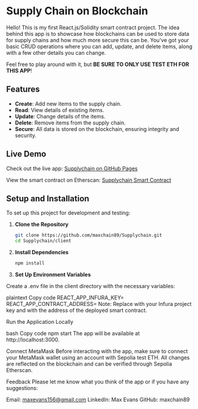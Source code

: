 # Supply Chain on Blockchain

Hello! This is my first React.js/Solidity smart contract project. The idea behind this app is to showcase how blockchains can be used to store data for supply chains and how much more secure this can be. You've got your basic CRUD operations where you can add, update, and delete items, along with a few other details you can change.

Feel free to play around with it, but **BE SURE TO ONLY USE TEST ETH FOR THIS APP**!

## Features

- **Create**: Add new items to the supply chain.
- **Read**: View details of existing items.
- **Update**: Change details of the items.
- **Delete**: Remove items from the supply chain.
- **Secure**: All data is stored on the blockchain, ensuring integrity and security.

## Live Demo

Check out the live app: [Supplychain on GitHub Pages](https://maxchain89.github.io/Supplychain/)

View the smart contract on Etherscan: [Supplychain Smart Contract](https://sepolia.etherscan.io/address/0x97972Bd24e7cEee0e35dE6E42c8aa86f70a1D767)

## Setup and Installation

To set up this project for development and testing:

1. **Clone the Repository**

   ```bash
   git clone https://github.com/maxchain89/Supplychain.git
   cd Supplychain/client

2. **Install Dependencies**

   ```bash
   npm install


3. **Set Up Environment Variables**


Create a .env file in the client directory with the necessary variables:

plaintext
Copy code
REACT_APP_INFURA_KEY=<YourInfuraKey>
REACT_APP_CONTRACT_ADDRESS=<DeployedContractAddress>
Note: Replace <YourInfuraKey> with your Infura project key and <DeployedContractAddress> with the address of the deployed smart contract.

Run the Application Locally

bash
Copy code
npm start
The app will be available at http://localhost:3000.

Connect MetaMask
Before interacting with the app, make sure to connect your MetaMask wallet using an account with Sepolia test ETH. All changes are reflected on the blockchain and can be verified through Sepolia Etherscan.

Feedback
Please let me know what you think of the app or if you have any suggestions:

Email: maxevans156@gmail.com
LinkedIn: Max Evans
GitHub: maxchain89
